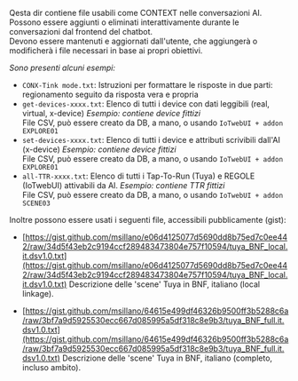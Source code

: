 Qesta dir contiene file usabili come CONTEXT nelle conversazioni AI. Possono essere aggiunti o eliminati interattivamente durante le conversazioni dal frontend del chatbot.<br>
Devono essere mantenuti e aggiornati dall'utente, che aggiungerà o modificherà i file necessari in base ai propri obiettivi.

_Sono presenti alcuni esempi:_

- `CONX-Tink mode.txt`: Istruzioni per formattare le risposte in due parti: regionamento seguito da risposta vera e propria
- `get-devices-xxxx.txt`: Elenco di tutti i device con dati leggibili (real, virtual, x-device) _Esempio: contiene device fittizi_<br>
    File CSV, può essere creato da DB, a mano, o usando `IoTwebUI + addon EXPLORE01`
- `set-devices-xxxx.txt`: Elenco di tutti i device e attributi scrivibili dall'AI (x-device) _Esempio: contiene device fittizi_<br>
    File CSV, può essere creato da DB, a mano, o usando `IoTwebUI + addon EXPLORE01`
- `all-TTR-xxxx.txt`: Elenco di tutti i Tap-To-Run (Tuya) e REGOLE (IoTwebUI) attivabili da AI. _Esempio: contiene TTR fittizi_ <br> 
    File CSV, può essere creato da DB, a mano, o usando `IoTwebUI + addon SCENE03`

Inoltre possono essere usati i seguenti file, accessibili pubblicamente (gist):

* [https://gist.github.com/msillano/e06d4125077d5690dd8b75ed7c0ee442/raw/34d5f43eb2c9194ccf289483473804e757f10594/tuya_BNF_local.it.dsv1.0.txt](https://gist.github.com/msillano/e06d4125077d5690dd8b75ed7c0ee442/raw/34d5f43eb2c9194ccf289483473804e757f10594/tuya_BNF_local.it.dsv1.0.txt)  Descrizione delle 'scene' Tuya in BNF, italiano (local linkage).

* [https://gist.github.com/msillano/64615e499df46326b9500ff3b5288c6a/raw/3bf7a9d5925530ecc667d085995a5df318c8e9b3/tuya_BNF_full.it.dsv1.0.txt](https://gist.github.com/msillano/64615e499df46326b9500ff3b5288c6a/raw/3bf7a9d5925530ecc667d085995a5df318c8e9b3/tuya_BNF_full.it.dsv1.0.txt)   Descrizione delle 'scene' Tuya in BNF, italiano (completo, incluso ambito).

